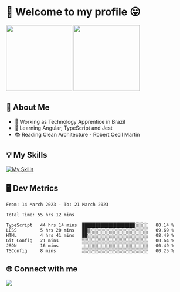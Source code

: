 # 🎉 Welcome to my profile 😛

<div>
  <img height="180em" src="https://github-readme-stats.vercel.app/api?username=VinicciusSantos&show_icons=true&icon_color=fff&include_all_commits=true&count_private=true&bg_color=30,0D1117,394AAB&title_color=fff&text_color=fff"/>
  <img height="180em" src="https://github-readme-stats.vercel.app/api/top-langs/?username=VinicciusSantos&langs_count=8&layout=compact&include_all_commits=true&count_private=true&bg_color=30,324295,324295&title_color=fff&text_color=fff"/>
</div>


## 📖 About Me
- 🔭 Working as Technology Apprentice in Brazil
- 🌱 Learning Angular, TypeScript and Jest
- 📚 Reading Clean Architecture - Robert Cecil Martin

## 💡 My Skills

[![My Skills](https://skills.thijs.gg/icons?i=angular,react,html,css,sass,bootstrap,ts,js,nodejs,git,c,py,postgres)](https://github.com/VinicciusSantos)

## 🖥️ Dev Metrics

<!--START_SECTION:waka-->

```text
From: 14 March 2023 - To: 21 March 2023

Total Time: 55 hrs 12 mins

TypeScript   44 hrs 14 mins  ████████████████████░░░░░   80.14 %
LESS         5 hrs 20 mins   ██▒░░░░░░░░░░░░░░░░░░░░░░   09.69 %
HTML         4 hrs 41 mins   ██░░░░░░░░░░░░░░░░░░░░░░░   08.49 %
Git Config   21 mins         ░░░░░░░░░░░░░░░░░░░░░░░░░   00.64 %
JSON         16 mins         ░░░░░░░░░░░░░░░░░░░░░░░░░   00.49 %
TSConfig     8 mins          ░░░░░░░░░░░░░░░░░░░░░░░░░   00.25 %
```

<!--END_SECTION:waka-->

## 🌐 Connect with me

<a href="https://www.linkedin.com/in/vinicius-guedes-b817aa223/"><img src="https://img.shields.io/badge/LinkedIn-0077B5?style=for-the-badge&logo=linkedin&logoColor=white"/></a>


